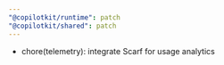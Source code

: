 ```yaml
---
"@copilotkit/runtime": patch
"@copilotkit/shared": patch
---
```


- chore(telemetry): integrate Scarf for usage analytics
